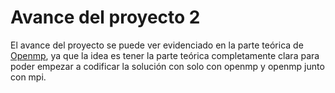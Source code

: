 # Avance del proyecto 2

El avance del proyecto se puede ver evidenciado en la parte teórica de [Openmp](https://github.com/mnl359/Text-analytics/blob/master/openmp.md), ya que la idea es tener la parte teórica completamente clara para poder empezar a codificar la solución con solo con openmp y openmp junto con mpi.
